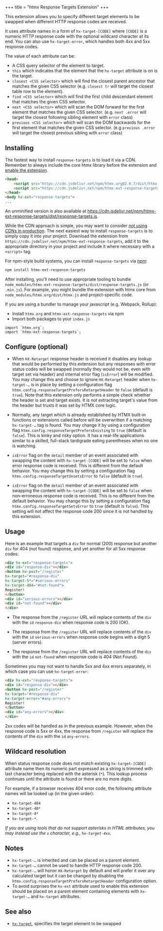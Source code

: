 +++
title = "htmx Response Targets Extension"
+++


This extension allows you to specify different target elements to be swapped when
different HTTP response codes are received.

It uses attribute names in a form of ``hx-target-[CODE]`` where `[CODE]` is a numeric
HTTP response code with the optional wildcard character at its end. You can also use
`hx-target-error`, which handles both 4xx and 5xx response codes.

The value of each attribute can be:

* A CSS query selector of the element to target.
* `this` which indicates that the element that the `hx-target` attribute is on is the target.
* `closest <CSS selector>` which will find the closest parent ancestor that matches the given CSS selector
(e.g. `closest tr` will target the closest table row to the element).
* `find <CSS selector>` which will find the first child descendant element that matches the given CSS selector.
* `next <CSS selector>` which will scan the DOM forward for the first element that matches the given CSS selector.
(e.g. `next .error` will target the closest following sibling element with `error` class)
* `previous <CSS selector>` which will scan the DOM backwards for the first element that matches the given CSS selector.
(e.g `previous .error` will target the closest previous sibling with `error` class)

## Installing

The fastest way to install `response-targets` is to load it via a CDN. Remember to always include the core htmx library before the extension and [enable the extension](#usage).
```HTML
<head>
    <script src="https://cdn.jsdelivr.net/npm/htmx.org@2.0.7/dist/htmx.min.js" integrity="sha384-ZBXiYtYQ6hJ2Y0ZNoYuI+Nq5MqWBr+chMrS/RkXpNzQCApHEhOt2aY8EJgqwHLkJ" crossorigin="anonymous"></script>
    <script src="https://cdn.jsdelivr.net/npm/htmx-ext-response-targets@2.0.4" integrity="sha384-T41oglUPvXLGBVyRdZsVRxNWnOOqCynaPubjUVjxhsjFTKrFJGEMm3/0KGmNQ+Pg" crossorigin="anonymous"></script>
</head>
<body hx-ext="response-targets">
...
```
An unminified version is also available at https://cdn.jsdelivr.net/npm/htmx-ext-response-targets/dist/response-targets.js.

While the CDN approach is simple, you may want to consider [not using CDNs in production](https://blog.wesleyac.com/posts/why-not-javascript-cdn). The next easiest way to install `response-targets` is to simply copy it into your project. Download the extension from `https://cdn.jsdelivr.net/npm/htmx-ext-response-targets`, add it to the appropriate directory in your project and include it where necessary with a `<script>` tag.

For npm-style build systems, you can install `response-targets` via [npm](https://www.npmjs.com/):
```sh
npm install htmx-ext-response-targets
```
After installing, you'll need to use appropriate tooling to bundle `node_modules/htmx-ext-response-targets/dist/response-targets.js` (or `.min.js`). For example, you might bundle the extension with htmx core from `node_modules/htmx.org/dist/htmx.js` and project-specific code.

If you are using a bundler to manage your javascript (e.g. Webpack, Rollup):
- Install `htmx.org` and `htmx-ext-response-targets` via npm
- Import both packages to your `index.js`
```JS
import `htmx.org`;
import `htmx-ext-response-targets`; 
```

## Configure (optional)

* When `HX-Retarget` response header is received it disables any lookup that would be
performed by this extension but any responses with error status codes will be
swapped (normally they would not be, even with target set via header) and internal
error flag (`isError`) will be modified. You may change this and choose to ignore
`HX-Retarget` header when `hx-target-…` is in place by setting a configuration flag
`htmx.config.responseTargetPrefersRetargetHeader` to `false` (default is
`true`). Note that this extension only performs a simple check whether the header
is set and target exists. It is not extracting target's value from the header but
trusts it was set by HTMX core logic.

* Normally, any target which is already established by HTMX built-in functions or
extensions called before will be overwritten if a matching `hx-target-…` tag is
found. You may change it by using a configuration flag
`htmx.config.responseTargetPrefersExisting` to `true` (default is `false`). This is
kinky and risky option. It has a real-life applications similar to a skilled,
full-stack tardigrade eating parentheses when no one is watching.

* `isError` flag on the `detail` member of an event associated with swapping the
content with `hx-target-[CODE]` will be set to `false` when error response code is
received. This is different from the default behavior. You may change this by
setting a configuration flag `htmx.config.responseTargetUnsetsError` to `false`
(default is `true`).

* `isError` flag on the `detail` member of an event associated with swapping the
content with `hx-target-[CODE]` will be set to `false` when non-erroneous response
code is received. This is no different from the default behavior. You may change
this by setting a configuration flag `htmx.config.responseTargetSetsError` to
`true` (default is `false`). This setting will not affect the response code 200
since it is not handled by this extension.

## Usage

Here is an example that targets a `div` for normal (200) response but another `div`
for 404 (not found) response, and yet another for all 5xx response codes:

```html
<div hx-ext="response-targets">
<div id="response-div"></div>
<button hx-post="/register"
hx-target="#response-div"
hx-target-5*="#serious-errors"
hx-target-404="#not-found">
Register!
</button>
<div id="serious-errors"></div>
<div id="not-found"></div>
</div>
```

* The response from the `/register` URL will replace contents of the `div` with the
`id` `response-div` when response code is 200 (OK).

* The response from the `/register` URL will replace contents of the `div` with the `id`
`serious-errors` when response code begins with a digit 5 (server errors).

* The response from the `/register` URL will replace contents of the `div` with
the `id` `not-found` when response code is 404 (Not Found).

Sometimes you may not want to handle 5xx and 4xx errors separately, in which case you
can use `hx-target-error`:

```html
<div hx-ext="response-targets">
<div id="response-div"></div>
<button hx-post="/register"
hx-target="#response-div"
hx-target-error="#any-errors">
Register!
</button>
<div id="any-errors"></div>
</div>
```

2xx codes will be handled as in the previous example. However, when the response code is 5xx
or 4xx, the response from `/register` will replace the contents of the `div` with the `id`
`any-errors`.

## Wildcard resolution

When status response code does not match existing `hx-target-[CODE]` attribute name
then its numeric part expressed as a string is trimmed with last character being
replaced with the asterisk (`*`). This lookup process continues until the attribute
is found or there are no more digits.

For example, if a browser receives 404 error code, the following attribute names will
be looked up (in the given order):

* `hx-target-404`
* `hx-target-40*`
* `hx-target-4*`
* `hx-target-*`.


_If you are using tools that do not support asterisks in HTML attributes, you
may instead use the `x` character, e.g., `hx-target-4xx`._

## Notes

* `hx-target-…` is inherited and can be placed on a parent element.
* `hx-target-…` cannot be used to handle HTTP response code 200.
* `hx-target-…` will honor `HX-Retarget` by default and will prefer it over any
calculated target but it can be changed by disabling the
`htmx.config.responseTargetPrefersRetargetHeader` configuration option.
* To avoid surprises the `hx-ext` attribute used to enable this extension should be
placed on a parent element containing elements with `hx-target-…` and `hx-target`
attributes.

## See also

* [`hx-target`](https://htmx.org/attributes/hx-target), specifies the target element to be swapped

